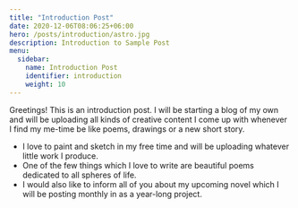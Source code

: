 ```yaml
---
title: "Introduction Post"
date: 2020-12-06T08:06:25+06:00
hero: /posts/introduction/astro.jpg
description: Introduction to Sample Post
menu:
  sidebar:
    name: Introduction Post
    identifier: introduction
    weight: 10
---
```


Greetings! This is an introduction post. I will be starting a blog of my own and will be uploading all kinds of creative content I come up with whenever I find my me-time be like poems, drawings or a new short story.

- I love to paint and sketch in my free time and will be uploading whatever little work  I produce.
- One of the few things which I love to write are beautiful poems dedicated to all spheres of life.
- I would also like to inform all of you about my upcoming novel which I will be posting monthly in as a year-long project.